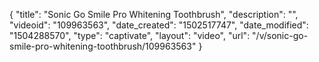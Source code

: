 {
    "title": "Sonic Go Smile Pro Whitening Toothbrush",
    "description": "",
    "videoid": "109963563",
    "date_created": "1502517747",
    "date_modified": "1504288570",
    "type": "captivate",
    "layout": "video",
    "url": "\/v\/sonic-go-smile-pro-whitening-toothbrush\/109963563"
}